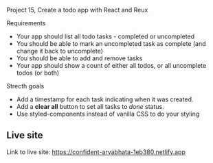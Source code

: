 Project 15, Create a todo app with React and Reux

Requirements

- Your app should list all todo tasks - completed or uncompleted
- You should be able to mark an uncompleted task as complete (and change it back to uncomplete)
- You should be able to add and remove tasks
- Your app should show a count of either all todos, or all uncomplete todos (or both)


Strecth goals

- Add a timestamp for each task indicating when it was created. 
- Add a **clear all** button to set all tasks to *done* status. 
- Use styled-components instead of vanilla CSS to do your styling

## Live site

Link to live site: https://confident-aryabhata-1eb380.netlify.app
